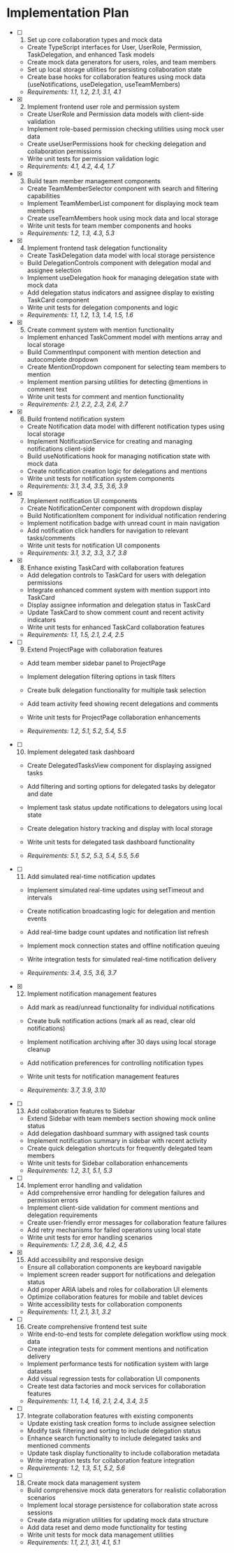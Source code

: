 # Implementation Plan

- [ ] 1. Set up core collaboration types and mock data



  - Create TypeScript interfaces for User, UserRole, Permission, TaskDelegation, and enhanced Task models
  - Create mock data generators for users, roles, and team members
  - Set up local storage utilities for persisting collaboration state
  - Create base hooks for collaboration features using mock data (useNotifications, useDelegation, useTeamMembers)
  - _Requirements: 1.1, 1.2, 2.1, 3.1, 4.1_

- [x] 2. Implement frontend user role and permission system





  - Create UserRole and Permission data models with client-side validation
  - Implement role-based permission checking utilities using mock user data
  - Create useUserPermissions hook for checking delegation and collaboration permissions
  - Write unit tests for permission validation logic
  - _Requirements: 4.1, 4.2, 4.4, 1.7_

- [x] 3. Build team member management components




  - Create TeamMemberSelector component with search and filtering capabilities
  - Implement TeamMemberList component for displaying mock team members
  - Create useTeamMembers hook using mock data and local storage
  - Write unit tests for team member components and hooks
  - _Requirements: 1.2, 1.3, 4.3, 5.3_

- [x] 4. Implement frontend task delegation functionality




  - Create TaskDelegation data model with local storage persistence
  - Build DelegationControls component with delegation modal and assignee selection
  - Implement useDelegation hook for managing delegation state with mock data
  - Add delegation status indicators and assignee display to existing TaskCard component
  - Write unit tests for delegation components and logic
  - _Requirements: 1.1, 1.2, 1.3, 1.4, 1.5, 1.6_

- [x] 5. Create comment system with mention functionality




  - Implement enhanced TaskComment model with mentions array and local storage
  - Build CommentInput component with mention detection and autocomplete dropdown
  - Create MentionDropdown component for selecting team members to mention
  - Implement mention parsing utilities for detecting @mentions in comment text
  - Write unit tests for comment and mention functionality
  - _Requirements: 2.1, 2.2, 2.3, 2.6, 2.7_

- [x] 6. Build frontend notification system




  - Create Notification data model with different notification types using local storage
  - Implement NotificationService for creating and managing notifications client-side
  - Build useNotifications hook for managing notification state with mock data
  - Create notification creation logic for delegations and mentions
  - Write unit tests for notification system components
  - _Requirements: 3.1, 3.4, 3.5, 3.6, 3.9_

- [x] 7. Implement notification UI components




  - Create NotificationCenter component with dropdown display
  - Build NotificationItem component for individual notification rendering
  - Implement notification badge with unread count in main navigation
  - Add notification click handlers for navigation to relevant tasks/comments
  - Write unit tests for notification UI components
  - _Requirements: 3.1, 3.2, 3.3, 3.7, 3.8_


- [x] 8. Enhance existing TaskCard with collaboration features



  - Add delegation controls to TaskCard for users with delegation permissions
  - Integrate enhanced comment system with mention support into TaskCard
  - Display assignee information and delegation status in TaskCard
  - Update TaskCard to show comment count and recent activity indicators
  - Write unit tests for enhanced TaskCard collaboration features
  - _Requirements: 1.1, 1.5, 2.1, 2.4, 2.5_





- [ ] 9. Extend ProjectPage with collaboration features

  - Add team member sidebar panel to ProjectPage
  - Implement delegation filtering options in task filters
  - Create bulk delegation functionality for multiple task selection


  - Add team activity feed showing recent delegations and comments
  - Write unit tests for ProjectPage collaboration enhancements
  - _Requirements: 1.2, 5.1, 5.2, 5.4, 5.5_

- [ ] 10. Implement delegated task dashboard

  - Create DelegatedTasksView component for displaying assigned tasks




  - Add filtering and sorting options for delegated tasks by delegator and date
  - Implement task status update notifications to delegators using local state
  - Create delegation history tracking and display with local storage
  - Write unit tests for delegated task dashboard functionality
  - _Requirements: 5.1, 5.2, 5.3, 5.4, 5.5, 5.6_




- [ ] 11. Add simulated real-time notification updates

  - Implement simulated real-time updates using setTimeout and intervals
  - Create notification broadcasting logic for delegation and mention events
  - Add real-time badge count updates and notification list refresh




  - Implement mock connection states and offline notification queuing
  - Write integration tests for simulated real-time notification delivery
  - _Requirements: 3.4, 3.5, 3.6, 3.7_

- [x] 12. Implement notification management features




  - Add mark as read/unread functionality for individual notifications
  - Create bulk notification actions (mark all as read, clear old notifications)
  - Implement notification archiving after 30 days using local storage cleanup
  - Add notification preferences for controlling notification types
  - Write unit tests for notification management features

  - _Requirements: 3.7, 3.9, 3.10_

- [ ] 13. Add collaboration features to Sidebar

  - Extend Sidebar with team members section showing mock online status
  - Add delegation dashboard summary with assigned task counts
  - Implement notification summary in sidebar with recent activity
  - Create quick delegation shortcuts for frequently delegated team members
  - Write unit tests for Sidebar collaboration enhancements
  - _Requirements: 1.2, 3.1, 5.1, 5.3_

- [ ] 14. Implement error handling and validation

  - Add comprehensive error handling for delegation failures and permission errors
  - Implement client-side validation for comment mentions and delegation requirements
  - Create user-friendly error messages for collaboration feature failures
  - Add retry mechanisms for failed operations using local state
  - Write unit tests for error handling scenarios
  - _Requirements: 1.7, 2.8, 3.6, 4.2, 4.5_

- [x] 15. Add accessibility and responsive design



  - Ensure all collaboration components are keyboard navigable
  - Implement screen reader support for notifications and delegation status
  - Add proper ARIA labels and roles for collaboration UI elements
  - Optimize collaboration features for mobile and tablet devices
  - Write accessibility tests for collaboration components
  - _Requirements: 1.1, 2.1, 3.1, 3.2_

- [ ] 16. Create comprehensive frontend test suite
  - Write end-to-end tests for complete delegation workflow using mock data
  - Create integration tests for comment mentions and notification delivery
  - Implement performance tests for notification system with large datasets
  - Add visual regression tests for collaboration UI components
  - Create test data factories and mock services for collaboration features
  - _Requirements: 1.1, 1.4, 1.6, 2.1, 2.4, 3.4, 3.5_

- [ ] 17. Integrate collaboration features with existing components
  - Update existing task creation forms to include assignee selection
  - Modify task filtering and sorting to include delegation status
  - Enhance search functionality to include delegated tasks and mentioned comments
  - Update task display functionality to include collaboration metadata
  - Write integration tests for collaboration feature integration
  - _Requirements: 1.2, 1.3, 5.1, 5.2, 5.6_

- [ ] 18. Create mock data management system
  - Build comprehensive mock data generators for realistic collaboration scenarios
  - Implement local storage persistence for collaboration state across sessions
  - Create data migration utilities for updating mock data structure
  - Add data reset and demo mode functionality for testing
  - Write unit tests for mock data management utilities
  - _Requirements: 1.1, 2.1, 3.1, 4.1, 5.1_